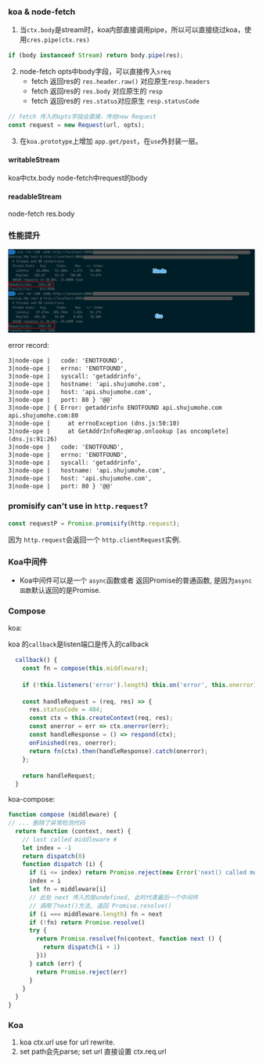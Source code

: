 ### koa & node-fetch

1. 当`ctx.body`是stream时，koa内部直接调用pipe，所以可以直接绕过koa，使用`cres.pipe(ctx.res)`

```js
if (body instanceof Stream) return body.pipe(res);
```

2. node-fetch opts中body字段，可以直接传入`sreq`
   - fetch 返回res的 `res.header.raw()` 对应原生`resp.headers`
   - fetch 返回res的 `res.body` 对应原生的 `resp`
   - fetch 返回res的 `res.status`对应原生 `resp.statusCode`


```js
// fetch 传入的opts字段会直接，传给new Request
const request = new Request(url, opts);
```

3. 在`koa.prototype`上增加 `app.get/post`，在`use`外封装一层。

#### writableStream

koa中ctx.body
node-fetch中request的body

#### readableStream
node-fetch res.body

### 性能提升

![proxy](./wrk_proxy.png)

error record:
```log
3|node-ope |   code: 'ENOTFOUND',
3|node-ope |   errno: 'ENOTFOUND',
3|node-ope |   syscall: 'getaddrinfo',
3|node-ope |   hostname: 'api.shujumohe.com',
3|node-ope |   host: 'api.shujumohe.com',
3|node-ope |   port: 80 } '@@'
3|node-ope | { Error: getaddrinfo ENOTFOUND api.shujumohe.com api.shujumohe.com:80
3|node-ope |     at errnoException (dns.js:50:10)
3|node-ope |     at GetAddrInfoReqWrap.onlookup [as oncomplete] (dns.js:91:26)
3|node-ope |   code: 'ENOTFOUND',
3|node-ope |   errno: 'ENOTFOUND',
3|node-ope |   syscall: 'getaddrinfo',
3|node-ope |   hostname: 'api.shujumohe.com',
3|node-ope |   host: 'api.shujumohe.com',
3|node-ope |   port: 80 } '@@'
```
### promisify can't use in `http.request`?
```js
const requestP = Promise.promisify(http.request);
```
因为 `http.request`会返回一个 `http.clientRequest`实例.

### Koa中间件

- Koa中间件可以是一个 `async`函数或者 返回Promise的普通函数, 是因为`async函数`默认返回的是Promise.

### Compose

koa: 

koa 的`callback`是listen端口是传入的callback

```js
  callback() {
    const fn = compose(this.middleware);

    if (!this.listeners('error').length) this.on('error', this.onerror);

    const handleRequest = (req, res) => {
      res.statusCode = 404;
      const ctx = this.createContext(req, res);
      const onerror = err => ctx.onerror(err);
      const handleResponse = () => respond(ctx);
      onFinished(res, onerror);
      return fn(ctx).then(handleResponse).catch(onerror);
    };

    return handleRequest;
  }
```



koa-compose: 

```js
function compose (middleware) {
// ... 删除了异常检测代码
  return function (context, next) {
    // last called middleware #
    let index = -1
    return dispatch(0)
    function dispatch (i) {
      if (i <= index) return Promise.reject(new Error('next() called multiple times'))
      index = i
      let fn = middleware[i]
      // 此处 next 传入的是undefined, 此时代表最后一个中间件
      // 调用了next()方法, 返回 Promise.resolve()
      if (i === middleware.length) fn = next
      if (!fn) return Promise.resolve()
      try {
        return Promise.resolve(fn(context, function next () {
          return dispatch(i + 1)
        }))
      } catch (err) {
        return Promise.reject(err)
      }
    }
  }
}
```

### Koa
1. koa ctx.url use for url rewrite.
2. set path会先parse; set url 直接设置 ctx.req.url


